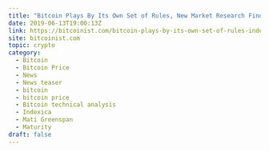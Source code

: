 ```yaml
---
title: "Bitcoin Plays By Its Own Set of Rules, New Market Research Finds"
date: 2019-06-13T19:00:13Z
link: https://bitcoinist.com/bitcoin-plays-by-its-own-set-of-rules-indexica/?utm_medium=RSS&utm_source=hune
site: bitcoinist.com
topic: crypto
category:
  - Bitcoin
  - Bitcoin Price
  - News
  - News teaser
  - bitcoin
  - bitcoin price
  - Bitcoin technical analysis
  - Indexica
  - Mati Greenspan
  - Maturity
draft: false
---
```

